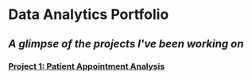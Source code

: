 # Data Analytics Portfolio
## *A glimpse of the projects I've been working on*



### [Project 1: Patient Appointment Analysis](https://patientappointmentanalysis)
